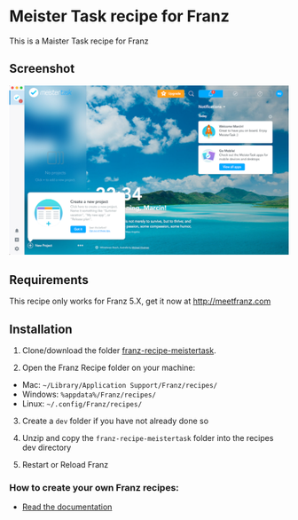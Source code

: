 # Meister Task recipe for Franz
This is a Maister Task recipe for Franz

## Screenshot
![Screenshot](./screenshot.png)

## Requirements
This recipe only works for Franz 5.X, get it now at http://meetfranz.com

## Installation

1. Clone/download the folder [franz-recipe-meistertask](https://github.com/marcinjak9/franz-recipe-meistertask/archive/master.zip).

2. Open the Franz Recipe folder on your machine:
  * Mac: `~/Library/Application Support/Franz/recipes/`
  * Windows: `%appdata%/Franz/recipes/`
  * Linux: `~/.config/Franz/recipes/`

3. Create a `dev` folder if you have not already done so

3. Unzip and copy the `franz-recipe-meistertask` folder into the recipes dev directory

4. Restart or Reload Franz

### How to create your own Franz recipes:
* [Read the documentation](https://github.com/meetfranz/plugins)
